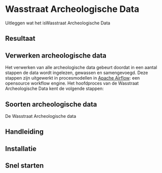 # Wasstraat Archeologische Data

Uitleggen wat het isWasstraat Archeologische Data

## Resultaat

## Verwerken archeologische data

Het verwerken van alle archeologische data gebeurt doordat in een aantal stappen de data wordt ingelezen, gewassen en samengevoegd. Deze stappen zijn uitgewerkt in procesmodellen in [Apache Airflow](https://airflow.apache.org): een opensource workflow engine.   Het hoofdproces van de Wasstraat Archeologische Data kent de volgende stappen:

## Soorten archeologische data

De Wasstraat Archeologische data  

## Handleiding

## Installatie

## Snel starten 
